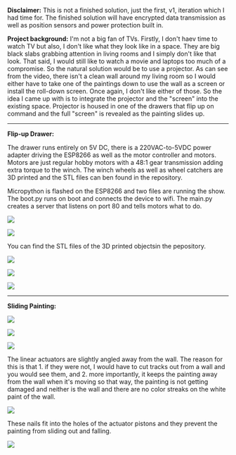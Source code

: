 **Disclaimer:** This is not a finished solution, just the first, v1, iteration which I had time for. The finished solution will have encrypted data transmission as well as position sensors and power protection built in.

**Project background:** I'm not a big fan of TVs. Firstly, I don't haev time to watch TV but also, I don't like what they look like in a space. They are big black slabs grabbing attention in living rooms and I simply don't like that look. That said, I would still like to watch a movie and laptops too much of a compromise. So the natural solution would be to use a projector. As can see from the video, there isn't a clean wall around my living room so I would either have to take one of the paintings down to use the wall as a screen or install the roll-down screen. Once again, I don't like either of those. So the idea I came up with is to integrate the projector and the "screen" into the existing space. Projector is housed in one of the drawers that flip up on command and the full "screen" is revealed as the painting slides up. 
______________________________

**Flip-up Drawer:**

The drawer runs entirely on 5V DC, there is a 220VAC-to-5VDC power adapter driving the ESP8266 as well as the motor controller and motors.
Motors are just regular hobby motors with a 48:1 gear transmission adding extra torque to the winch. The winch wheels as well as wheel catchers are 3D printed and the STL files can ben found in the repository.

Micropython is flashed on the ESP8266 and two files are running the show. The boot.py runs on boot and connects the device to wifi. The main.py creates a server that listens on port 80 and tells motors what to do.

![ ](/drawer1.gif)

![ ](/IMG_4312.jpg)

You can find the STL files of the 3D printed objectsin the pepository.

![ ](/IMG_4310.jpg)

![ ](/IMG_4311.jpg)

![ ](/drawer2.gif)

______________________________

**Sliding Painting:**

![ ](/painting.gif)

![ ](/IMG_4292.jpg)

![ ](/IMG_4336.jpg)

The linear actuators are slightly angled away from the wall. The reason for this is that 1. if they were not, I would have to cut tracks out from a wall and you would see them, and 2. more importantly, it keeps the painting away from the wall when it's moving so that way, the painting is not getting damaged and neither is the wall and there are no color streaks on the white paint of the wall.

![ ](/IMG_4338.jpg)

These nails fit into the holes of the actuator pistons and they prevent the painting from sliding out and falling.

![ ](/IMG_4337.jpg)
